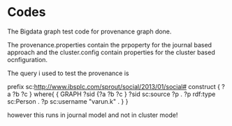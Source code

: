 Codes
=======

The Bigdata graph test code for provenance graph done.

The provenance.properties contain the prpoperty for the journal based approach
and the cluster.config contain properties for the cluster based ocnfiguration.

The query i used to test the provenance is

prefix sc:<http://www.ibsplc.com/sprout/social/2013/01/social#> 
construct { ?a ?b ?c }
where{ 
{ GRAPH ?sid {?a ?b ?c } 
  ?sid sc:source ?p . 
  ?p rdf:type sc:Person . 
  ?p sc:username "varun.k" . } 
}

however this runs in journal model and not in cluster mode!



